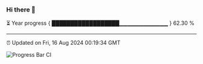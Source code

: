 ### Hi there 👋

⏳ Year progress { ██████████████████▁▁▁▁▁▁▁▁▁▁▁▁ } 62.30 %

---

⏰ Updated on Fri, 16 Aug 2024 00:19:34 GMT

![Progress Bar CI](https://github.com/liununu/liununu/workflows/Progress%20Bar%20CI/badge.svg)
